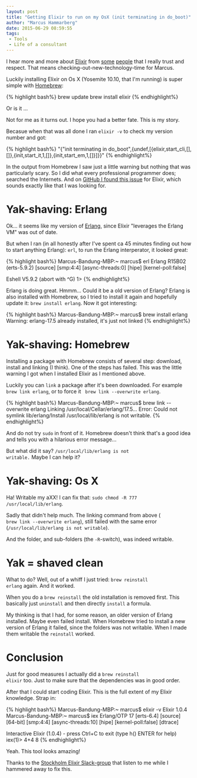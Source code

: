 ```yaml
---
layout: post
title: "Getting Elixir to run on my OsX (init terminating in do_boot)"
author: "Marcus Hammarberg"
date: 2015-06-29 08:59:55
tags:
 - Tools
 - Life of a consultant
---
```


I hear more and more about [Elixir](http://elixir-lang.org) from [some](https://twitter.com/DevLCSC) [people](https://twitter.com/jlind) that I really trust and respect. That means checking-out-new-technology-time for Marcus.

Luckily installing Elixir on Os X (Yosemite 10.10, that I'm running) is super simple with [Homebrew](http://brew.sh/):

{% highlight bash%}
brew update
brew install elixir
{% endhighlight%}

Or is it ...

Not for me as it turns out. I hope you had a better fate. This is my story.

<a name='more'></a>

Becasue when that was all done I ran <code>elixir -v</code> to check my version number and got: 

{% highlight bash%}
"{"init terminating in do_boot",{undef,[{elixir,start_cli,[],[]},{init,start_it,1,[]},{init,start_em,1,[]}]}}"
{% endhighlight%}

In the output from Homebrew I saw just a little warning but nothing that was particularly scary. So I did what every professional programmer does; searched the Internets. And on [GitHub I found this issue](https://github.com/elixir-lang/elixir/issues/2911) for Elixir, which sounds exactly like that I was looking for.

# Yak-shaving: Erlang
Ok... it seems like my version of [Erlang](http://www.erlang.org/), since Elixir "leverages the Erlang VM" was out of date. 

But when I ran (in all honestly after I've spent ca 45 minutes finding out how to start anything Erlang): <code>erl</code>, to run the Erlang interperator, it looked great:

{% highlight bash%}
Marcus-Bandung-MBP:~ marcus$ erl
Erlang R15B02 (erts-5.9.2) [source] [smp:4:4] [async-threads:0] [hipe] [kernel-poll:false]

Eshell V5.9.2  (abort with ^G)
1> 
{% endhighlight%}

Erlang is doing great. Hmmm... Could it be a old version of Erlang? Erlang is also installed with Homebrew, so I tried to install it again and hopefully update it: <code>brew install erlang</code>. Now it got interesting: 

{% highlight bash%}
Marcus-Bandung-MBP:~ marcus$ brew install erlang
Warning: erlang-17.5 already installed, it's just not linked
{% endhighlight%}

# Yak-shaving: Homebrew
Installing a package with Homebrew consists of several step: download, install and linking (I think). One of the steps has failed. This was the little warning I got when I installed Elixir as I mentioned above. 

Luckily you can <code>link</code> a package after it's been downloaded. For example <code>brew link erlang</code>, or to force it <code> brew link --overwrite erlang</code>. 

{% highlight bash%}
Marcus-Bandung-MBP:~ marcus$ brew link --overwrite erlang
Linking /usr/local/Cellar/erlang/17.5... 
Error: Could not symlink lib/erlang/Install
/usr/local/lib/erlang is not writable.
{% endhighlight%}

And do not try <code>sudo</code> in front of it. Homebrew doesn't think that's a good idea and tells you with a hilarious error message...

But what did it say? <code>/usr/local/lib/erlang is not writable.</code> Maybe I can help it?

# Yak-shaving: Os X
Ha! Writable my aXX! I can fix that: <code>sudo chmod -R 777 /usr/local/lib/erlang</code>.

Sadly that didn't help much. The linking command from above (<code> brew link --overwrite erlang</code>), still failed with the same error (<code>/usr/local/lib/erlang is not writable</code>).

And the folder, and sub-folders (the <code>-R</code>-switch), was indeed writable. 

# Yak = shaved clean
What to do? Well, out of a whiff I just tried: <code>brew reinstall erlang</code> again. And it worked. 

When you do a <code>brew reinstall</code> the old installation is removed first. This basically just <code>uninstall</code> and then directly <code>install</code> a formula. 

My thinking is that I had, for some reason, an older version of Erlang installed. Maybe even failed install. When Homebrew tried to install a new version of Erlang it failed, since the folders was not writable. When I made them writable the <code>reinstall</code> worked. 

# Conclusion
Just for good measures I actually did a <code>brew reinstall elixir</code> too. Just to make sure that the dependencies was in good order. 

After that I could start coding Elixir. This is the full extent of my Elixir knowledge. Strap in: 

{% highlight bash%}
Marcus-Bandung-MBP:~ marcus$ elixir -v
Elixir 1.0.4
Marcus-Bandung-MBP:~ marcus$ iex
Erlang/OTP 17 [erts-6.4] [source] [64-bit] [smp:4:4] [async-threads:10] [hipe] [kernel-poll:false] [dtrace]

Interactive Elixir (1.0.4) - press Ctrl+C to exit (type h() ENTER for help)
iex(1)> 4+4
8
{% endhighlight%}

Yeah. This tool looks amazing! 

Thanks to the [Stockholm Elixir Slack-group](https://stockholm-elixir.slack.com/messages/elixir/) that listen to me while I hammered away to fix this. 